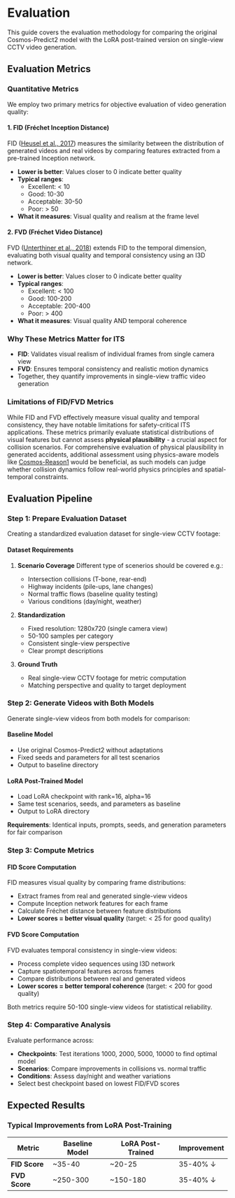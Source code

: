 # Evaluation

This guide covers the evaluation methodology for comparing the original Cosmos-Predict2 model with the LoRA post-trained version on single-view CCTV video generation.

## Evaluation Metrics

### Quantitative Metrics

We employ two primary metrics for objective evaluation of video generation quality:

#### 1. **FID (Fréchet Inception Distance)**

FID ([Heusel et al., 2017](https://arxiv.org/abs/1706.08500)) measures the similarity between the distribution of generated videos and real videos by comparing features extracted from a pre-trained Inception network.

- **Lower is better**: Values closer to 0 indicate better quality
- **Typical ranges**:
    - Excellent: < 10
    - Good: 10-30
    - Acceptable: 30-50
    - Poor: > 50
- **What it measures**: Visual quality and realism at the frame level

#### 2. **FVD (Fréchet Video Distance)**

FVD ([Unterthiner et al., 2018](https://arxiv.org/abs/1812.01717)) extends FID to the temporal dimension, evaluating both visual quality and temporal consistency using an I3D network.

- **Lower is better**: Values closer to 0 indicate better quality
- **Typical ranges**:
    - Excellent: < 100
    - Good: 100-200
    - Acceptable: 200-400
    - Poor: > 400
- **What it measures**: Visual quality AND temporal coherence

### Why These Metrics Matter for ITS

- **FID**: Validates visual realism of individual frames from single camera view
- **FVD**: Ensures temporal consistency and realistic motion dynamics
- Together, they quantify improvements in single-view traffic video generation

### Limitations of FID/FVD Metrics

While FID and FVD effectively measure visual quality and temporal consistency, they have notable limitations for safety-critical ITS applications. These metrics primarily evaluate statistical distributions of visual features but cannot assess **physical plausibility** - a crucial aspect for collision scenarios. For comprehensive evaluation of physical plausibility in generated accidents, additional assessment using physics-aware models like [Cosmos-Reason1](https://github.com/nvidia-cosmos/cosmos-reason1) would be beneficial, as such models can judge whether collision dynamics follow real-world physics principles and spatial-temporal constraints.

## Evaluation Pipeline

### Step 1: Prepare Evaluation Dataset

Creating a standardized evaluation dataset for single-view CCTV footage:

#### Dataset Requirements

1. **Scenario Coverage**
Different type of scenerios should be covered e.g.:

   - Intersection collisions (T-bone, rear-end)
   - Highway incidents (pile-ups, lane changes)
   - Normal traffic flows (baseline quality testing)
   - Various conditions (day/night, weather)

2. **Standardization**
   - Fixed resolution: 1280x720 (single camera view)
   - 50-100 samples per category
   - Consistent single-view perspective
   - Clear prompt descriptions

3. **Ground Truth**
   - Real single-view CCTV footage for metric computation
   - Matching perspective and quality to target deployment

### Step 2: Generate Videos with Both Models

Generate single-view videos from both models for comparison:

#### Baseline Model

- Use original Cosmos-Predict2 without adaptations
- Fixed seeds and parameters for all test scenarios
- Output to baseline directory

#### LoRA Post-Trained Model

- Load LoRA checkpoint with rank=16, alpha=16
- Same test scenarios, seeds, and parameters as baseline
- Output to LoRA directory

**Requirements**: Identical inputs, prompts, seeds, and generation parameters for fair comparison

### Step 3: Compute Metrics

#### FID Score Computation

FID measures visual quality by comparing frame distributions:

- Extract frames from real and generated single-view videos
- Compute Inception network features for each frame
- Calculate Fréchet distance between feature distributions
- **Lower scores = better visual quality** (target: < 25 for good quality)

#### FVD Score Computation

FVD evaluates temporal consistency in single-view videos:

- Process complete video sequences using I3D network
- Capture spatiotemporal features across frames
- Compare distributions between real and generated videos
- **Lower scores = better temporal coherence** (target: < 200 for good quality)

Both metrics require 50-100 single-view videos for statistical reliability.

### Step 4: Comparative Analysis

Evaluate performance across:

- **Checkpoints**: Test iterations 1000, 2000, 5000, 10000 to find optimal model
- **Scenarios**: Compare improvements in collisions vs. normal traffic
- **Conditions**: Assess day/night and weather variations
- Select best checkpoint based on lowest FID/FVD scores

## Expected Results

### Typical Improvements from LoRA Post-Training

| Metric | Baseline Model | LoRA Post-Trained | Improvement |
|--------|---------------|-------------------|-------------|
| **FID Score** | ~35-40 | ~20-25 | 35-40% ↓ |
| **FVD Score** | ~250-300 | ~150-180 | 35-40% ↓ |

